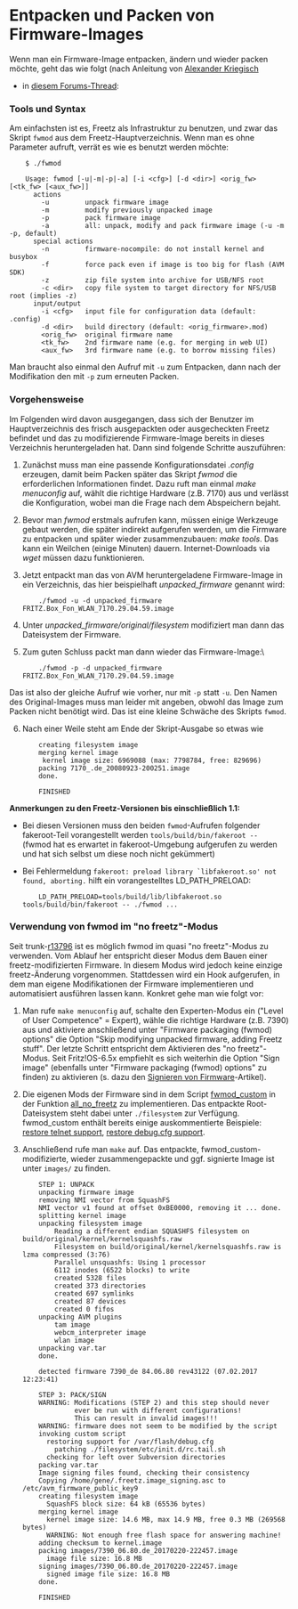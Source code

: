 # Entpacken und Packen von Firmware-Images

Wenn man ein Firmware-Image entpacken, ändern und wieder packen möchte,
geht das wie folgt (nach Anleitung von [Alexander
Kriegisch](http://www.ip-phone-forum.de/member.php?u=117253)
- in [diesem
Forums-Thread](http://www.ip-phone-forum.de/showthread.php?t=175974):

### Tools und Syntax

Am einfachsten ist es, Freetz als Infrastruktur zu benutzen, und zwar
das Skript `fwmod` aus dem Freetz-Hauptverzeichnis. Wenn man es ohne
Parameter aufruft, verrät es wie es benutzt werden möchte:

```
	$ ./fwmod

	Usage: fwmod [-u|-m|-p|-a] [-i <cfg>] [-d <dir>] <orig_fw> [<tk_fw> [<aux_fw>]]
	  actions
		-u         unpack firmware image
		-m         modify previously unpacked image
		-p         pack firmware image
		-a         all: unpack, modify and pack firmware image (-u -m -p, default)
	  special actions
		-n         firmware-nocompile: do not install kernel and busybox
		-f         force pack even if image is too big for flash (AVM SDK)
		-z         zip file system into archive for USB/NFS root
		-c <dir>   copy file system to target directory for NFS/USB root (implies -z)
	  input/output
		-i <cfg>   input file for configuration data (default: .config)
		-d <dir>   build directory (default: <orig_firmware>.mod)
		<orig_fw>  original firmware name
		<tk_fw>    2nd firmware name (e.g. for merging in web UI)
		<aux_fw>   3rd firmware name (e.g. to borrow missing files)
```

Man braucht also einmal den Aufruf mit `-u` zum Entpacken, dann nach der
Modifikation den mit `-p` zum erneuten Packen.

### Vorgehensweise

Im Folgenden wird davon ausgegangen, dass sich der Benutzer im
Hauptverzeichnis des frisch ausgepackten oder ausgecheckten Freetz
befindet und das zu modifizierende Firmware-Image bereits in dieses
Verzeichnis heruntergeladen hat. Dann sind folgende Schritte
auszuführen:

1.  Zunächst muss man eine passende Konfigurationsdatei *.config*
    erzeugen, damit beim Packen später das Skript *fwmod* die
    erforderlichen Informationen findet. Dazu ruft man einmal *make
    menuconfig* auf, wählt die richtige Hardware (z.B. 7170) aus und
    verlässt die Konfiguration, wobei man die Frage nach dem Abspeichern
    bejaht.
2.  Bevor man *fwmod* erstmals aufrufen kann, müssen einige Werkzeuge
    gebaut werden, die später indirekt aufgerufen werden, um die
    Firmware zu entpacken und später wieder zusammenzubauen: *make
    tools*. Das kann ein Weilchen (einige Minuten) dauern.
    Internet-Downloads via *wget* müssen dazu funktionieren.
3.  Jetzt entpackt man das von AVM heruntergeladene Firmware-Image in
    ein Verzeichnis, das hier beispielhaft *unpacked_firmware* genannt
    wird:

    ```
		./fwmod -u -d unpacked_firmware FRITZ.Box_Fon_WLAN_7170.29.04.59.image
    ```

4.  Unter *unpacked_firmware/original/filesystem* modifiziert man dann
    das Dateisystem der Firmware.
5.  Zum guten Schluss packt man dann wieder das Firmware-Image:\

    ```
		./fwmod -p -d unpacked_firmware FRITZ.Box_Fon_WLAN_7170.29.04.59.image
    ```

Das ist also der gleiche Aufruf wie vorher, nur mit `-p` statt `-u`. Den
Namen des Original-Images muss man leider mit angeben, obwohl das Image
zum Packen nicht benötigt wird. Das ist eine kleine Schwäche des Skripts
`fwmod`.

6.  Nach einer Weile steht am Ende der Skript-Ausgabe so etwas wie

    ```
		creating filesystem image
		merging kernel image
		 kernel image size: 6969088 (max: 7798784, free: 829696)
		packing 7170_.de_20080923-200251.image
		done.

		FINISHED
    ```

**Anmerkungen zu den Freetz-Versionen bis einschließlich 1.1:**

-   Bei diesen Versionen muss den beiden `fwmod`-Aufrufen folgender
    fakeroot-Teil vorangestellt werden `tools/build/bin/fakeroot -- `
    (fwmod hat es erwartet in fakeroot-Umgebung aufgerufen zu werden und
    hat sich selbst um diese noch nicht gekümmert)
-   Bei Fehlermeldung
    `` fakeroot: preload library `libfakeroot.so' not found, aborting. ``
    hilft ein vorangestelltes LD_PATH_PRELOAD:

    ```
		LD_PATH_PRELOAD=tools/build/lib/libfakeroot.so tools/build/bin/fakeroot -- ./fwmod ...
    ```

### Verwendung von fwmod im "no freetz"-Modus

Seit trunk-[r13796](https://trac.boxmatrix.info/freetz-ng/changeset/13796)
ist es möglich fwmod im quasi "no freetz"-Modus zu verwenden. Vom
Ablauf her entspricht dieser Modus dem Bauen einer freetz-modifizierten
Firmware. In diesem Modus wird jedoch keine einzige freetz-Änderung
vorgenommen. Stattdessen wird ein Hook aufgerufen, in dem man eigene
Modifikationen der Firmware implementieren und automatisiert ausführen
lassen kann. Konkret gehe man wie folgt vor:

1.  Man rufe `make menuconfig` auf, schalte den Experten-Modus ein
    ("Level of User Competence" = Expert), wähle die richtige Hardware
    (z.B. 7390) aus und aktiviere anschließend unter "Firmware
    packaging (fwmod) options" die Option "Skip modifying unpacked
    firmware, adding Freetz stuff". Der letzte Schritt entspricht dem
    Aktivieren des "no freetz"-Modus. Seit Fritz!OS-6.5x empfiehlt es
    sich weiterhin die Option "Sign image" (ebenfalls unter "Firmware
    packaging (fwmod) options" zu finden) zu aktivieren (s. dazu den
    [Signieren von
    Firmware](http://trac.freetz.org/wiki/help/howtos/development/sign_image)-Artikel).
2.  Die eigenen Mods der Firmware sind in dem Script
    [fwmod_custom](http://trac.freetz.org/browser/trunk/fwmod_custom)
    in der Funktion
    [all_no_freetz](http://trac.freetz.org/browser/trunk/fwmod_custom?rev=13796#L14)
    zu implementieren. Das entpackte Root-Dateisystem steht dabei unter
    `./filesystem` zur Verfügung. fwmod_custom enthält bereits einige
    auskommentierte Beispiele: [restore telnet
    support](http://trac.freetz.org/browser/trunk/fwmod_custom?rev=13796#L17),
    [restore debug.cfg
    support](http://trac.freetz.org/browser/trunk/fwmod_custom?rev=13796#L25).
3.  Anschließend rufe man `make` auf. Das entpackte,
    fwmod_custom-modifizierte, wieder zusammengepackte und ggf.
    signierte Image ist unter `images/` zu finden.

    ```
		STEP 1: UNPACK
		unpacking firmware image
		removing NMI vector from SquashFS
		NMI vector v1 found at offset 0xBE0000, removing it ... done.
		splitting kernel image
		unpacking filesystem image
			Reading a different endian SQUASHFS filesystem on build/original/kernel/kernelsquashfs.raw
			Filesystem on build/original/kernel/kernelsquashfs.raw is lzma compressed (3:76)
			Parallel unsquashfs: Using 1 processor
			6112 inodes (6522 blocks) to write
			created 5328 files
			created 373 directories
			created 697 symlinks
			created 87 devices
			created 0 fifos
		unpacking AVM plugins
			tam image
			webcm_interpreter image
			wlan image
		unpacking var.tar
		done.

		detected firmware 7390_de 84.06.80 rev43122 (07.02.2017 12:23:41)

		STEP 3: PACK/SIGN
		WARNING: Modifications (STEP 2) and this step should never
				 ever be run with different configurations!
				 This can result in invalid images!!!
		WARNING: firmware does not seem to be modified by the script
		invoking custom script
		  restoring support for /var/flash/debug.cfg
			patching ./filesystem/etc/init.d/rc.tail.sh
		  checking for left over Subversion directories
		packing var.tar
		Image signing files found, checking their consistency
		Copying /home/gene/.freetz.image_signing.asc to /etc/avm_firmware_public_key9
		creating filesystem image
		  SquashFS block size: 64 kB (65536 bytes)
		merging kernel image
		  kernel image size: 14.6 MB, max 14.9 MB, free 0.3 MB (269568 bytes)
		  WARNING: Not enough free flash space for answering machine!
		adding checksum to kernel.image
		packing images/7390_06.80.de_20170220-222457.image
		  image file size: 16.8 MB
		signing images/7390_06.80.de_20170220-222457.image
		  signed image file size: 16.8 MB
		done.

		FINISHED
    ```


